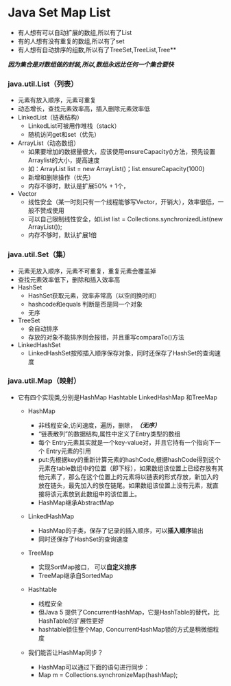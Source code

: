 # Java Set Map List

* 有人想有可以自动扩展的数组,所以有了List  
* 有的人想有没有重复的数组,所以有了set  
* 有人想有自动排序的组数,所以有了TreeSet,TreeList,Tree**  

***因为集合是对数组做的封装,所以,数组永远比任何一个集合要快***

### java.util.List（列表）

* 元素有放入顺序，元素可重复
* 动态增长，查找元素效率高，插入删除元素效率低
* LinkedList（链表结构）
    * LinkedList可被用作堆栈（stack）
    * 随机访问get和set（优先）
* ArrayList（动态数组）
    * 如果要增加的数据量很大，应该使用ensureCapacity()方法，预先设置Arraylist的大小，提高速度
    * 如：ArrayList list = new ArrayList()；list.ensureCapacity(1000)
    * 新增和删除操作（优先）
    * 内存不够时，默认是扩展50% + 1个，
* Vector
    * 线性安全（某一时刻只有一个线程能够写Vector，开销大），效率很低，一般不赞成使用
    * 可以自己限制线性安全，如List list = Collections.synchronizedList(new ArrayList());
    * 内存不够时，默认扩展1倍
    

### java.util.Set（集）
* 元素无放入顺序，元素不可重复，重复元素会覆盖掉
* 查找元素效率低下，删除和插入效率高
* HashSet
    * HashSet获取元素，效率非常高（以空间换时间） 
    * hashcode和equals 判断是否是同一个对象
    * 无序
* TreeSet
    *  会自动排序
    *  存放的对象不能排序则会报错，并且重写comparaTo()方法
* LinkedHashSet
    * LinkedHashSet按照插入顺序保存对象，同时还保存了HashSet的查询速度


### java.util.Map（映射）
* 它有四个实现类,分别是HashMap Hashtable LinkedHashMap 和TreeMap
    *  HashMap
        * 非线程安全,访问速度，遍历，删除，***（无序）***
        * “链表散列”的数据结构,属性中定义了Entry类型的数组
        * 每个 Entry元素其实就是一个key-value对，并且它持有一个指向下一个 Entry元素的引用
        * put:先根据key的重新计算元素的hashCode,根据hashCode得到这个元素在table数组中的位置（即下标），如果数组该位置上已经存放有其他元素了，那么在这个位置上的元素将以链表的形式存放，新加入的放在链头，最先加入的放在链尾。如果数组该位置上没有元素，就直接将该元素放到此数组中的该位置上。
        * HashMap继承AbstractMap
    *  LinkedHashMap
        * HashMap的子类，保存了记录的插入顺序，可以**插入顺序**输出
        * 同时还保存了HashSet的查询速度
    *  TreeMap
        * 实现SortMap接口， 可以**自定义排序**
        * TreeMap继承自SortedMap
    
    * Hashtable
        * 线程安全
        * 但Java 5 提供了ConcurrentHashMap，它是HashTable的替代，比HashTable的扩展性更好
        * hashtable锁住整个Map, ConcurrentHashMap锁的方式是稍微细粒度
    * 我们能否让HashMap同步？
        * HashMap可以通过下面的语句进行同步：
        * Map m = Collections.synchronizeMap(hashMap);



